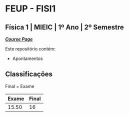 # FEUP - FISI1

## Física 1 | MIEIC | 1º Ano | 2º Semestre


[***Course Page***](https://sigarra.up.pt/feup/pt/ucurr_geral.ficha_uc_view?pv_ocorrencia_id=436429)


Este repositório contém:
- Apontamentos

## Classificações

Final = Exame

| Exame | Final
|---|---
| 15.50 | 16
